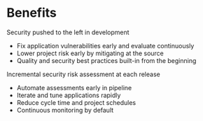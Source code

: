 # Benefits

Security pushed to the left in development

- Fix application vulnerabilities early and evaluate continuously
- Lower project risk early by mitigating at the source
- Quality and security best practices built-in from the beginning

Incremental security risk assessment at each release

- Automate assessments early in pipeline
- Iterate and tune applications rapidly
- Reduce cycle time and project schedules
- Continuous monitoring by default

